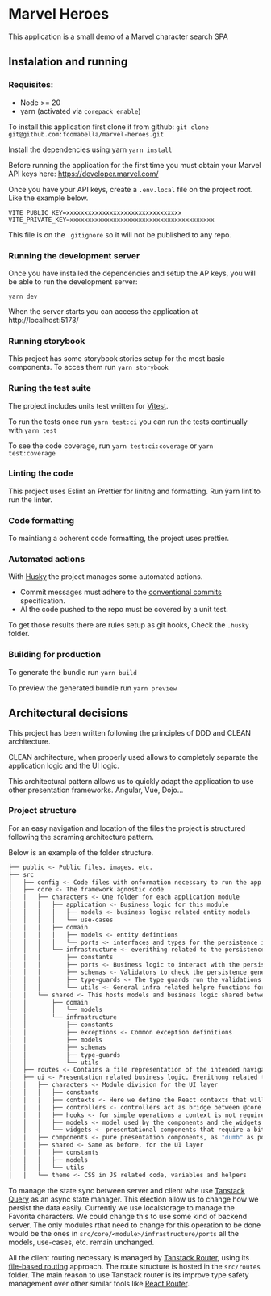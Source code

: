 # Marvel Heroes

This application is a small demo of a Marvel character search SPA

## Instalation and running

### Requisites:

- Node >= 20
- yarn (activated via `corepack enable`)

To install this application first clone it from github: `git clone git@github.com:fcomabella/marvel-heroes.git`

Install the dependencies using yarn `yarn install`

Before running the application for the first time you must obtain your Marvel API keys here: https://developer.marvel.com/

Once you have your API keys, create a `.env.local` file on the project root. Like the example below.

```
VITE_PUBLIC_KEY=xxxxxxxxxxxxxxxxxxxxxxxxxxxxxxxx
VITE_PRIVATE_KEY=xxxxxxxxxxxxxxxxxxxxxxxxxxxxxxxxxxxxxxxx
```

This file is on the `.gitignore` so it will not be published to any repo.

### Running the development server

Once you have installed the dependencies and setup the AP keys, you will be able to run the development server:

`yarn dev`

When the server starts you can access the application at http://localhost:5173/

### Running storybook

This project has some storybook stories setup for the most basic components. To acces them run `yarn storybook`

### Runing the test suite

The project includes units test written for [Vitest](https://vitest.dev/).

To run the tests once run `yarn test:ci` you can run the tests continually with `yarn test`

To see the code coverage, run `yarn test:ci:coverage` or `yarn test:coverage`

### Linting the code

This project uses Eslint an Prettier for linitng and formatting. Run ỳarn lint`to run the linter.

### Code formatting

To maintiang a ocherent code formatting, the project uses prettier.

### Automated actions

With [Husky](https://typicode.github.io/husky/) the project manages some automated actions.

- Commit messages must adhere to the [conventional commits](https://www.conventionalcommits.org/en/v1.0.0/) specification.
- Al the code pushed to the repo must be covered by a unit test.

To get those results there are rules setup as git hooks, Check the `.husky` folder.

### Building for production

To generate the bundle run `yarn build`

To preview the generated bundle run `yarn preview`

## Architectural decisions

This project has been written following the principles of DDD and CLEAN architecture.

CLEAN architecture, when properly used allows to completely separate the application logic and the UI logic.

This architectural pattern allows us to quickly adapt the application to use other presentation frameworks. Angular, Vue, Dojo...

### Project structure

For an easy navigation and location of the files the project is structured following the scraming architecture pattern.

Below is an example of the folder structure.

```bash
├── public <- Public files, images, etc.
├── src
│   ├── config <- Code files with onformation necessary to run the app
│   ├── core <- The framework agnostic code
│   │   ├── characters <- One folder for each application module
│   │   │   ├── application <- Business logic for this module
│   │   │   │   ├── models <- business logisc related entity models
│   │   │   │   └── use-cases
│   │   │   ├── domain
│   │   │   │   ├── models <- entity defintions
│   │   │   │   └── ports <- interfaces and types for the persistence infra
│   │   │   └── infrastructure <- everithing related to the persistence infra
│   │   │       ├── constants
│   │   │       ├── ports <- Business logic to interact with the persistence layer
│   │   │       ├── schemas <- Validators to check the persistence generated DTOS
│   │   │       ├── type-guards <- The type guards run the validations defined on the schemas
│   │   │       └── utils <- General infra related helpre functions for this module
│   │   └── shared <- This hosts models and business logic shared between modules
│   │       ├── domain
│   │       │   └── models
│   │       └── infrastructure
│   │           ├── constants
│   │           ├── exceptions <- Common exception definitions
│   │           ├── models
│   │           ├── schemas
│   │           ├── type-guards
│   │           └── utils
│   ├── routes <- Contains a file representation of the intended navigation
│   ├── ui <- Presentation related business logic. Everithong related to the UI framework goes here
│   │   ├── characters <- Module division for the UI layer
│   │   │   ├── constants
│   │   │   ├── contexts <- Here we define the React contexts that will hold state
│   │   │   ├── controllers <- controllers act as bridge between @core and @ui
│   │   │   ├── hooks <- for simple operations a context is not required
│   │   │   ├── models <- model used by the components and the widgets
│   │   │   └── widgets <- presentational components that require a bit of business logic, or integration with some controller
│   │   ├── components <- pure presentation components, as "dumb" as possible
│   │   ├── shared <- Same as before, for the UI layer
│   │   │   ├── constants
│   │   │   ├── models
│   │   │   └── utils
│   │   └── theme <- CSS in JS related code, variables and helpers
```

To manage the state sync between server and client whe use [Tanstack Query](https://tanstack.com/query/latest) as an async state manager. This election allow us to change how we persist the data easily. Currently we use localstorage to manage the Favorita characters. We could change this to use some kind of backend server. The only modules rthat need to change for this operation to be done would be the ones in `src/core/<module>/infrastructure/ports` all the models, use-cases, etc. remain unchanged.

All the client routing necessary is managed by [Tanstack Router](https://tanstack.com/router/latest), using its [file-based routing](https://tanstack.com/router/latest/docs/framework/react/guide/file-based-routing) approach. The route structure is hosted in the `src/routes` folder. The main reason to use Tanstack router is its improve type safety management over other similar tools like [React Router](https://reactrouter.com/).
